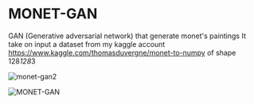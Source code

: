 # MONET-GAN
GAN (Generative adversarial network) that generate monet's paintings
It take on input a dataset from my kaggle account https://www.kaggle.com/thomasduvergne/monet-to-numpy  of shape 128*128*3

![monet-gan2](https://user-images.githubusercontent.com/25883709/148232642-360c1ba4-34b9-4294-9e3a-b1ab8a77139b.PNG)

![MONET-GAN](https://user-images.githubusercontent.com/25883709/148232687-e6f0e9d4-bfc1-4b3d-86de-ae13fdcafc05.PNG)
